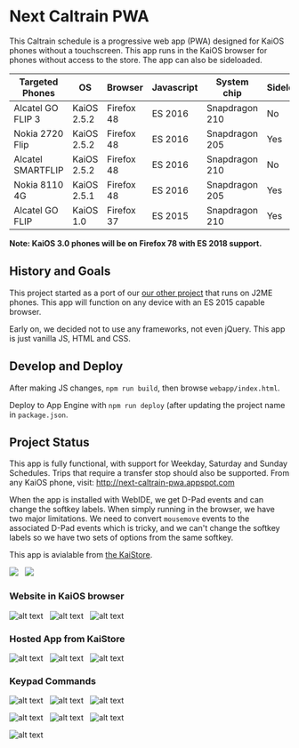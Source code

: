 # Next Caltrain PWA

This Caltrain schedule is a progressive web app (PWA) designed for KaiOS phones without a touchscreen.
This app runs in the KaiOS browser for phones without access to the store. The app can also be sideloaded.

| Targeted Phones   | OS          | Browser    | Javascript | System chip    | Sideload |
| ----------------- | ----------- | ---------- | ---------- | -------------- | -------- |
| Alcatel GO FLIP 3 | KaiOS 2.5.2 | Firefox 48 | ES 2016    | Snapdragon 210 | No       |
| Nokia 2720 Flip   | KaiOS 2.5.2 | Firefox 48 | ES 2016    | Snapdragon 205 | Yes      |
| Alcatel SMARTFLIP | KaiOS 2.5.2 | Firefox 48 | ES 2016    | Snapdragon 210 | No       |
| Nokia 8110 4G     | KaiOS 2.5.1 | Firefox 48 | ES 2016    | Snapdragon 205 | Yes      |
| Alcatel GO FLIP   | KaiOS 1.0   | Firefox 37 | ES 2015    | Snapdragon 210 | Yes      |

**Note: KaiOS 3.0 phones will be on Firefox 78 with ES 2018 support.**

## History and Goals

This project started as a port of our [our other project](https://github.com/woodie/Caltrain-Schedule-MIDlet)
that runs on J2ME phones. This app will function on any device with an ES 2015 capable browser.

Early on, we decided not to use any frameworks, not even jQuery. This app is just vanilla JS, HTML and CSS.

## Develop and Deploy

After making JS changes, `npm run build`, then browse `webapp/index.html`.

Deploy to App Engine with `npm run deploy` (after updating the project name in `package.json`.

## Project Status

This app is fully functional, with support for Weekday, Saturday and Sunday Schedules.
Trips that require a transfer stop should also be supported. From any KaiOS phone, visit:
http://next-caltrain-pwa.appspot.com

When the app is installed with WebIDE, we get D-Pad events and can change the softkey labels.
When simply running in the browser, we have two major limitations. We need to convert `mousemove`
events to the associated D-Pad events which is tricky, and we can't change the softkey labels
so we have two sets of options from the same softkey.

This app is avialable from [the KaiStore](https://www.kaiostech.com/store/apps/?bundle_id=com.netpress.nextcaltrain).

<kbd><img src="https://raw.githubusercontent.com/woodie/next-caltrain-pwa/master/docs/store-listing.png" /></kbd>
&nbsp;
<kbd><img src="https://raw.githubusercontent.com/woodie/next-caltrain-pwa/master/docs/store-details.png" /></kbd>

### Website in KaiOS browser

![alt text](https://raw.githubusercontent.com/woodie/next-caltrain-pwa/master/docs/1.1.png) &nbsp;
![alt text](https://raw.githubusercontent.com/woodie/next-caltrain-pwa/master/docs/1.2.png) &nbsp;
![alt text](https://raw.githubusercontent.com/woodie/next-caltrain-pwa/master/docs/1.3.png)

### Hosted App from KaiStore

![alt text](https://raw.githubusercontent.com/woodie/next-caltrain-pwa/master/docs/0.1.png) &nbsp;
![alt text](https://raw.githubusercontent.com/woodie/next-caltrain-pwa/master/docs/0.2.png) &nbsp;
![alt text](https://raw.githubusercontent.com/woodie/next-caltrain-pwa/master/docs/0.3.png)

### Keypad Commands

![alt text](https://raw.githubusercontent.com/woodie/next-caltrain-pwa/master/docs/help0.png) &nbsp;
![alt text](https://raw.githubusercontent.com/woodie/next-caltrain-pwa/master/docs/help1.png) &nbsp;
![alt text](https://raw.githubusercontent.com/woodie/next-caltrain-pwa/master/docs/help2.png)

![alt text](https://raw.githubusercontent.com/woodie/next-caltrain-pwa/master/docs/help3.png) &nbsp;
![alt text](https://raw.githubusercontent.com/woodie/next-caltrain-pwa/master/docs/help4.png) &nbsp;
![alt text](https://raw.githubusercontent.com/woodie/next-caltrain-pwa/master/docs/help5.png)

![alt text](https://raw.githubusercontent.com/woodie/next-caltrain-pwa/master/docs/phones.jpg)

